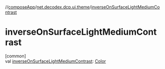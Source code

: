 //[composeApp](../../index.md)/[net.decodex.dcp.ui.theme](index.md)/[inverseOnSurfaceLightMediumContrast](inverse-on-surface-light-medium-contrast.md)

# inverseOnSurfaceLightMediumContrast

[common]\
val [inverseOnSurfaceLightMediumContrast](inverse-on-surface-light-medium-contrast.md): [Color](https://developer.android.com/reference/kotlin/androidx/compose/ui/graphics/Color.html)
